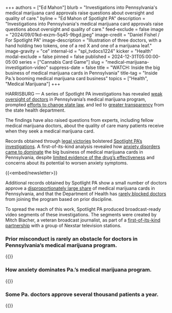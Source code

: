+++
authors = ["Ed Mahon"]
blurb = "Investigations into Pennsylvania's medical marijuana card approvals raise questions about oversight and quality of care."
byline = "Ed Mahon of Spotlight PA"
description = "Investigations into Pennsylvania's medical marijuana card approvals raise questions about oversight and quality of care."
feed-exclude = false
image = "2024/09/01kd-exzm-5q45-9bgd.jpeg"
image-credit = "Daniel Fishel / For Spotlight PA"
image-description = "Illustration of three doctors, with a hand holding two tokens, one of a red X and one of a marijuana leaf."
image-gravity = "ce"
internal-id = "spl_tvdocs1224"
kicker = "Health"
modal-exclude = false
pinned = false
published = 2024-12-31T05:00:00-05:00
series = ["Cannabis Card Game"]
slug = "medical-marijuana-investigation-video"
suppress-date = false
title = "WATCH: Inside the big business of medical marijuana cards in Pennsylvania"
title-tag = "Inside Pa.’s booming medical marijuana card business"
topics = ["Health", "Medical Marijuana"]
+++

HARRISBURG — A series of Spotlight PA investigations has revealed <a href="https://www.spotlightpa.org/news/2022/12/pa-medical-marijuana-cards-telemedicine-doctor-oversight/">weak oversight of doctors</a> in Pennsylvania’s medical marijuana program, prompted <a href="https://www.spotlightpa.org/news/2024/10/medical-marijuana-oversight-limits-legislation/">efforts to change state law</a>, and led to <a href="https://www.spotlightpa.org/news/2024/01/medical-marijuana-new-academic-research/">greater transparency</a> from the state health department.

The findings have also raised questions from experts, including fellow medical marijuana doctors, about the quality of care many patients receive when they seek a medical marijuana card.

Records obtained through <a href="https://www.spotlightpa.org/news/2022/08/pa-medical-marijuana-program-addiction-treatment-court-order/">legal victories</a> bolstered <a href="https://www.spotlightpa.org/news/2023/11/medical-marijuana-doctor-data-ordered-released/">Spotlight PA’s investigations</a>. A first-of-its-kind analysis revealed how <a href="https://www.spotlightpa.org/news/2023/01/pa-medical-marijuana-certification-card-anxiety/">anxiety disorders came to dominate</a> the big business of medical marijuana cards in Pennsylvania, despite <a href="https://www.spotlightpa.org/news/2024/01/pennsylvania-medical-marijuana-anxiety-research-qualifying-conditions/">limited evidence of the drug’s effectiveness</a> and concerns about its potential to worsen anxiety symptoms.

{{<embed/newsletter>}}

Additional records obtained by Spotlight PA show a small number of doctors approve a <a href="https://www.spotlightpa.org/news/2024/12/pennsylvania-medical-marijuana-top-doctor-certification/">disproportionately large share</a> of medical marijuana cards in Pennsylvania, and that the Department of Health has <a href="https://www.spotlightpa.org/news/2024/08/medical-marijuana-card-doctor-misconduct/">rarely blocked doctors </a>from joining the program based on prior discipline.

To spread the reach of this work, Spotlight PA produced broadcast-ready video segments of these investigations. The segments were created by Mitch Blacher, a veteran broadcast journalist, as part of a <a href="https://www.spotlightpa.org/news/2024/10/pennsylvania-tv-news-spotlight-pennsylvania-nexstar/">first-of-its-kind partnership</a> with a group of Nexstar television stations.

### Prior misconduct is rarely an obstacle for doctors in Pennsylvania’s medical marijuana program.

{{<youtube id="CZqspcmLf2g" loading="lazy">}}

### How anxiety dominates Pa.’s medical marijuana program.

{{<youtube id="7wQ173sRVfo" loading="lazy">}}

### Some Pa. doctors approve several thousand patients a year.

{{<youtube id="e4G6H14JY7E" loading="lazy">}}

